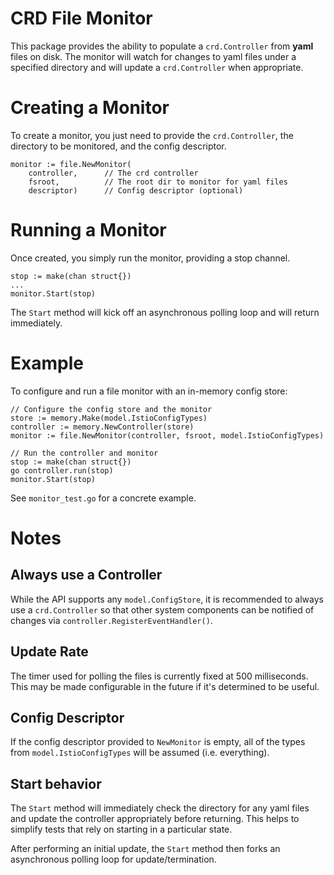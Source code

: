 CRD File Monitor
======================

This package provides the ability to populate a `crd.Controller` from **yaml** files on disk. The monitor will watch
for changes to yaml files under a specified directory and will update a `crd.Controller` when appropriate.


# Creating a Monitor
To create a monitor, you just need to provide the `crd.Controller`, the directory to be monitored, and the config
descriptor.

```golang
monitor := file.NewMonitor(
    controller,      // The crd controller
    fsroot,          // The root dir to monitor for yaml files
    descriptor)      // Config descriptor (optional)
```

# Running a Monitor
Once created, you simply run the monitor, providing a stop channel.

```golang
stop := make(chan struct{})
...
monitor.Start(stop)
```

The `Start` method will kick off an asynchronous polling loop and will return immediately.
# Example
To configure and run a file monitor with an in-memory config store:

```golang
// Configure the config store and the monitor
store := memory.Make(model.IstioConfigTypes)
controller := memory.NewController(store)
monitor := file.NewMonitor(controller, fsroot, model.IstioConfigTypes)

// Run the controller and monitor
stop := make(chan struct{})
go controller.run(stop)
monitor.Start(stop)
```

See `monitor_test.go` for a concrete example.
# Notes
## Always use a Controller
While the API supports any `model.ConfigStore`, it is recommended to always use a `crd.Controller` so that other
system components can be notified of changes via `controller.RegisterEventHandler()`.
## Update Rate
The timer used for polling the files is currently fixed at 500 milliseconds. This may be made configurable in the future
if it's determined to be useful.
## Config Descriptor
If the config descriptor provided to `NewMonitor` is empty, all of the types from `model.IstioConfigTypes` will be
assumed (i.e. everything).
## Start behavior
The `Start` method will immediately check the directory for any yaml files and update the controller appropriately
before returning. This helps to simplify tests that rely on starting in a particular state.

After performing an initial update, the `Start` method then forks an asynchronous polling loop for update/termination.
